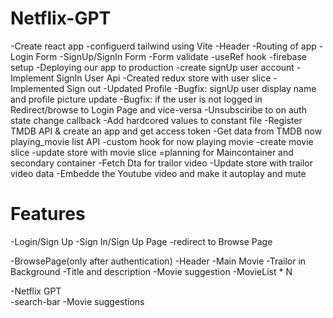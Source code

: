 # Netflix-GPT

 -Create react app
 -configuerd tailwind using Vite
 -Header
 -Routing of app
 -Login Form
 -SignUp/SignIn Form
 -Form validate
 -useRef hook
 -firebase setup
 -Deploying our app to production
 -create signUp user account
 -Implement SignIn User Api
 -Created redux store with user slice
 -Implemented Sign out
 -Updated Profile
 -Bugfix: signUp user display name and profile picture update
 -Bugfix: if the user is not logged in Redirect/browse to Login Page and vice-versa
 -Unsubsciribe to on auth state change callback
 -Add hardcored values to constant file
 -Register TMDB API & create an app and get access token
 -Get data from TMDB now playing_movie list API
 -custom hook for now playing movie
 -create movie slice
 -update store with movie slice
 =planning for Maincontainer and secondary container
 -Fetch Dta for trailor video
 -Update store with trailor video data
 -Embedde the Youtube video and make it autoplay and mute
 

 

# Features
-Login/Sign Up
    -Sign In/Sign Up Page
    -redirect to Browse Page

 -BrowsePage(only after authentication)
    -Header
    -Main Movie
        -Trailor in Background
        -Title and description
        -Movie suggestion
           -MovieList * N

-Netflix GPT     
    -search-bar
    -Movie suggestions      
          
